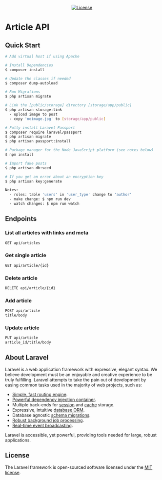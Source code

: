 <p align="center">
<a href="https://packagist.org/packages/laravel/framework"><img src="https://poser.pugx.org/laravel/framework/license.svg" alt="License"></a>
</p>

# Article API

## Quick Start

``` bash
# Add virtual host if using Apache

# Install Dependencies
$ composer install

# Update the classes if needed
$ composer dump-autoload

# Run Migrations
$ php artisan migrate

# Link the [public/storage] directory [storage/app/public]
$ php artisan storage:link
  - upload image to post
  - copy 'noimage.jpg' to [storage/app/public]

# Fully install Laravel Passport
$ composer require laravel/passport
$ php artisan migrate
$ php artisan passport:install

# Package manager for the Node JavaScript platform (see notes below)
$ npm install

# Import fake posts
$ php artisan db:seed

# If you get an error about an encryption key
$ php artisan key:generate

Notes:
  - roles: table 'users' in 'user_type' change to 'author'
  - make change: $ npm run dev
  - watch changes: $ npm run watch
```

## Endpoints

### List all articles with links and meta
``` bash
GET api/articles
```
### Get single article
``` bash
GET api/article/{id}
```

### Delete article
``` bash
DELETE api/article/{id}
```

### Add article
``` bash
POST api/article
title/body
```

### Update article
``` bash
PUT api/article
article_id/title/body
```

## About Laravel

Laravel is a web application framework with expressive, elegant syntax. We believe development must be an enjoyable and creative experience to be truly fulfilling. Laravel attempts to take the pain out of development by easing common tasks used in the majority of web projects, such as:

- [Simple, fast routing engine](https://laravel.com/docs/routing).
- [Powerful dependency injection container](https://laravel.com/docs/container).
- Multiple back-ends for [session](https://laravel.com/docs/session) and [cache](https://laravel.com/docs/cache) storage.
- Expressive, intuitive [database ORM](https://laravel.com/docs/eloquent).
- Database agnostic [schema migrations](https://laravel.com/docs/migrations).
- [Robust background job processing](https://laravel.com/docs/queues).
- [Real-time event broadcasting](https://laravel.com/docs/broadcasting).

Laravel is accessible, yet powerful, providing tools needed for large, robust applications.


## License

The Laravel framework is open-sourced software licensed under the [MIT license](https://opensource.org/licenses/MIT).
